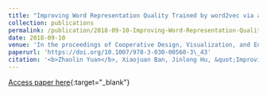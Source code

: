 ```yaml
---
title: "Improving Word Representation Quality Trained by word2vec via a More Efficient Hierarchical Clustering Method"
collection: publications
permalink: /publication/2018-09-10-Improving-Word-Representation-Quality-Trained-by-word2vec-via-a-More-Efficient-Hierarchical-Clustering-Method
date: 2018-09-10
venue: 'In the proceedings of Cooperative Design, Visualization, and Engineering - 15th International Conference, CDVE 2018'
paperurl: 'https://doi.org/10.1007/978-3-030-00560-3\_43'
citation: '<b>Zhaolin Yuan</b>, Xiaojuan Ban, Jinlong Hu, &quot;Improving Word Representation Quality Trained by word2vec via a More Efficient Hierarchical Clustering Method.&quot; In the proceedings of Cooperative Design, Visualization, and Engineering - 15th International Conference, CDVE 2018, 2018.'
---
```

[Access paper here](https://doi.org/10.1007/978-3-030-00560-3\_43){:target="_blank"}
